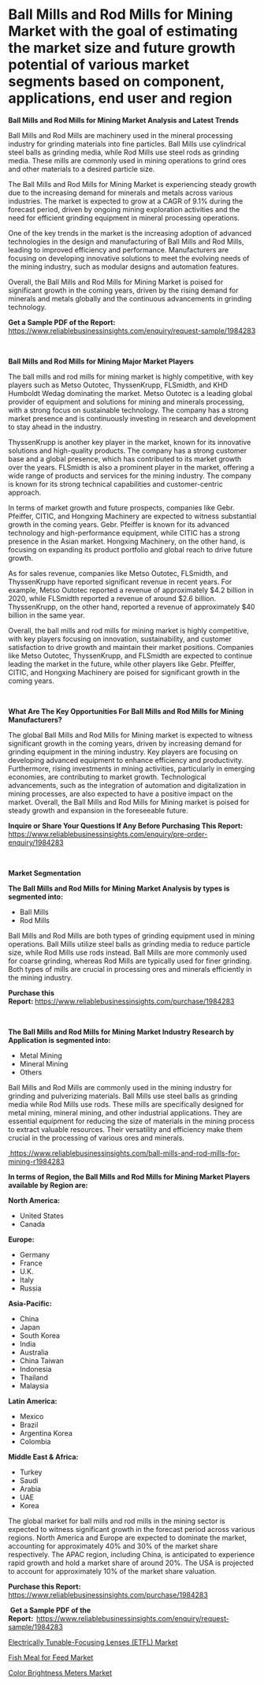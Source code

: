 <p><h1>Ball Mills and Rod Mills for Mining Market with the goal of estimating the market size and future growth potential of various market segments based on component, applications, end user and region</h1></p><p><strong>Ball Mills and Rod Mills for Mining Market Analysis and Latest Trends</strong></p>
<p><p>Ball Mills and Rod Mills are machinery used in the mineral processing industry for grinding materials into fine particles. Ball Mills use cylindrical steel balls as grinding media, while Rod Mills use steel rods as grinding media. These mills are commonly used in mining operations to grind ores and other materials to a desired particle size.</p><p>The Ball Mills and Rod Mills for Mining Market is experiencing steady growth due to the increasing demand for minerals and metals across various industries. The market is expected to grow at a CAGR of 9.1% during the forecast period, driven by ongoing mining exploration activities and the need for efficient grinding equipment in mineral processing operations.</p><p>One of the key trends in the market is the increasing adoption of advanced technologies in the design and manufacturing of Ball Mills and Rod Mills, leading to improved efficiency and performance. Manufacturers are focusing on developing innovative solutions to meet the evolving needs of the mining industry, such as modular designs and automation features.</p><p>Overall, the Ball Mills and Rod Mills for Mining Market is poised for significant growth in the coming years, driven by the rising demand for minerals and metals globally and the continuous advancements in grinding technology.</p></p>
<p><strong>Get a Sample PDF of the Report:&nbsp;</strong> <a href="https://www.reliablebusinessinsights.com/enquiry/request-sample/1984283">https://www.reliablebusinessinsights.com/enquiry/request-sample/1984283</a></p>
<p>&nbsp;</p>
<p><strong>Ball Mills and Rod Mills for Mining Major Market Players</strong></p>
<p><p>The ball mills and rod mills for mining market is highly competitive, with key players such as Metso Outotec, ThyssenKrupp, FLSmidth, and KHD Humboldt Wedag dominating the market. Metso Outotec is a leading global provider of equipment and solutions for mining and minerals processing, with a strong focus on sustainable technology. The company has a strong market presence and is continuously investing in research and development to stay ahead in the industry.</p><p>ThyssenKrupp is another key player in the market, known for its innovative solutions and high-quality products. The company has a strong customer base and a global presence, which has contributed to its market growth over the years. FLSmidth is also a prominent player in the market, offering a wide range of products and services for the mining industry. The company is known for its strong technical capabilities and customer-centric approach.</p><p>In terms of market growth and future prospects, companies like Gebr. Pfeiffer, CITIC, and Hongxing Machinery are expected to witness substantial growth in the coming years. Gebr. Pfeiffer is known for its advanced technology and high-performance equipment, while CITIC has a strong presence in the Asian market. Hongxing Machinery, on the other hand, is focusing on expanding its product portfolio and global reach to drive future growth.</p><p>As for sales revenue, companies like Metso Outotec, FLSmidth, and ThyssenKrupp have reported significant revenue in recent years. For example, Metso Outotec reported a revenue of approximately $4.2 billion in 2020, while FLSmidth reported a revenue of around $2.6 billion. ThyssenKrupp, on the other hand, reported a revenue of approximately $40 billion in the same year.</p><p>Overall, the ball mills and rod mills for mining market is highly competitive, with key players focusing on innovation, sustainability, and customer satisfaction to drive growth and maintain their market positions. Companies like Metso Outotec, ThyssenKrupp, and FLSmidth are expected to continue leading the market in the future, while other players like Gebr. Pfeiffer, CITIC, and Hongxing Machinery are poised for significant growth in the coming years.</p></p>
<p>&nbsp;</p>
<p><strong>What Are The Key Opportunities For Ball Mills and Rod Mills for Mining Manufacturers?</strong></p>
<p><p>The global Ball Mills and Rod Mills for Mining market is expected to witness significant growth in the coming years, driven by increasing demand for grinding equipment in the mining industry. Key players are focusing on developing advanced equipment to enhance efficiency and productivity. Furthermore, rising investments in mining activities, particularly in emerging economies, are contributing to market growth. Technological advancements, such as the integration of automation and digitalization in mining processes, are also expected to have a positive impact on the market. Overall, the Ball Mills and Rod Mills for Mining market is poised for steady growth and expansion in the foreseeable future.</p></p>
<p><strong>Inquire or Share Your Questions If Any Before Purchasing This Report:</strong> <a href="https://www.reliablebusinessinsights.com/enquiry/pre-order-enquiry/1984283">https://www.reliablebusinessinsights.com/enquiry/pre-order-enquiry/1984283</a></p>
<p>&nbsp;</p>
<p><strong>Market Segmentation</strong></p>
<p><strong>The Ball Mills and Rod Mills for Mining Market Analysis by types is segmented into:</strong></p>
<p><ul><li>Ball Mills</li><li>Rod Mills</li></ul></p>
<p><p>Ball Mills and Rod Mills are both types of grinding equipment used in mining operations. Ball Mills utilize steel balls as grinding media to reduce particle size, while Rod Mills use rods instead. Ball Mills are more commonly used for coarse grinding, whereas Rod Mills are typically used for finer grinding. Both types of mills are crucial in processing ores and minerals efficiently in the mining industry.</p></p>
<p><strong>Purchase this Report:&nbsp;</strong><a href="https://www.reliablebusinessinsights.com/purchase/1984283">https://www.reliablebusinessinsights.com/purchase/1984283</a></p>
<p>&nbsp;</p>
<p><strong>The Ball Mills and Rod Mills for Mining Market Industry Research by Application is segmented into:</strong></p>
<p><ul><li>Metal Mining</li><li>Mineral Mining</li><li>Others</li></ul></p>
<p><p>Ball Mills and Rod Mills are commonly used in the mining industry for grinding and pulverizing materials. Ball Mills use steel balls as grinding media while Rod Mills use rods. These mills are specifically designed for metal mining, mineral mining, and other industrial applications. They are essential equipment for reducing the size of materials in the mining process to extract valuable resources. Their versatility and efficiency make them crucial in the processing of various ores and minerals.</p></p>
<p><a href="https://www.reliablebusinessinsights.com/ball-mills-and-rod-mills-for-mining-r1984283">&nbsp;https://www.reliablebusinessinsights.com/ball-mills-and-rod-mills-for-mining-r1984283</a></p>
<p><strong>In terms of Region, the Ball Mills and Rod Mills for Mining Market Players available by Region are:</strong></p>
<p>
    <p> <strong> North America: </strong>
        <ul>
            <li>United States</li>
            <li>Canada</li>
        </ul>
        </p> 
    <p> <strong> Europe: </strong>
        <ul>
            <li>Germany</li>
            <li>France</li>
            <li>U.K.</li>
            <li>Italy</li>
            <li>Russia</li>
        </ul>
        </p> 
    <p> <strong> Asia-Pacific: </strong>
        <ul>
            <li>China</li>
            <li>Japan</li>
            <li>South Korea</li>
            <li>India</li>
            <li>Australia</li>
            <li>China Taiwan</li>
            <li>Indonesia</li>
            <li>Thailand</li>
            <li>Malaysia</li>
        </ul>
        </p> 
    <p> <strong> Latin America: </strong>
        <ul>
            <li>Mexico</li>
            <li>Brazil</li>
            <li>Argentina Korea</li>
            <li>Colombia</li>
        </ul>
        </p> 
    <p> <strong> Middle East & Africa: </strong>
        <ul>
            <li>Turkey</li>
            <li>Saudi</li>
            <li>Arabia</li>
            <li>UAE</li>
            <li>Korea</li>
        </ul>
    </p>
    </p>
<p><p>The global market for ball mills and rod mills in the mining sector is expected to witness significant growth in the forecast period across various regions. North America and Europe are expected to dominate the market, accounting for approximately 40% and 30% of the market share respectively. The APAC region, including China, is anticipated to experience rapid growth and hold a market share of around 20%. The USA is projected to account for approximately 10% of the market share valuation.</p></p>
<p><strong>Purchase this Report: </strong><a href="https://www.reliablebusinessinsights.com/purchase/1984283">https://www.reliablebusinessinsights.com/purchase/1984283</a></p>
<p>&nbsp;<strong>Get a Sample PDF of the Report:&nbsp;&nbsp;</strong><a href="https://www.reliablebusinessinsights.com/enquiry/request-sample/1984283">https://www.reliablebusinessinsights.com/enquiry/request-sample/1984283</a></p>
<p><strong></strong></p>
<p><p><a href="https://www.linkedin.com/pulse/electrically-tunable-focusing-lenses-etfl-market-forecast-perec">Electrically Tunable-Focusing Lenses (ETFL) Market</a></p><p><a href="https://www.linkedin.com/pulse/fish-meal-feed-market-overview-global-trends-future-prospects-from-d376c">Fish Meal for Feed Market</a></p><p><a href="https://www.linkedin.com/pulse/insights-color-brightness-meters-market-share-competitive-zog8c">Color Brightness Meters Market</a></p></p>